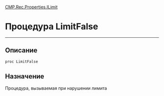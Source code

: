 ﻿---
Link: CMP.Rec.Properties.ILimit.@LimitFalse
---

<!---  Навигация
[Имя проекта](#) :
-->
[CMP.Rec.Properties.ILimit](Default)

# Процедура LimitFalse
---

## Описание

    proc LimitFalse

<!--
## Аргументы{#Args}

### Аргумент1

Описание аргумента 1
-->

## Назначение

Процедура, вызываемая при нарушении лимита

<!--
## Пример

    LimitFalse...
-->

